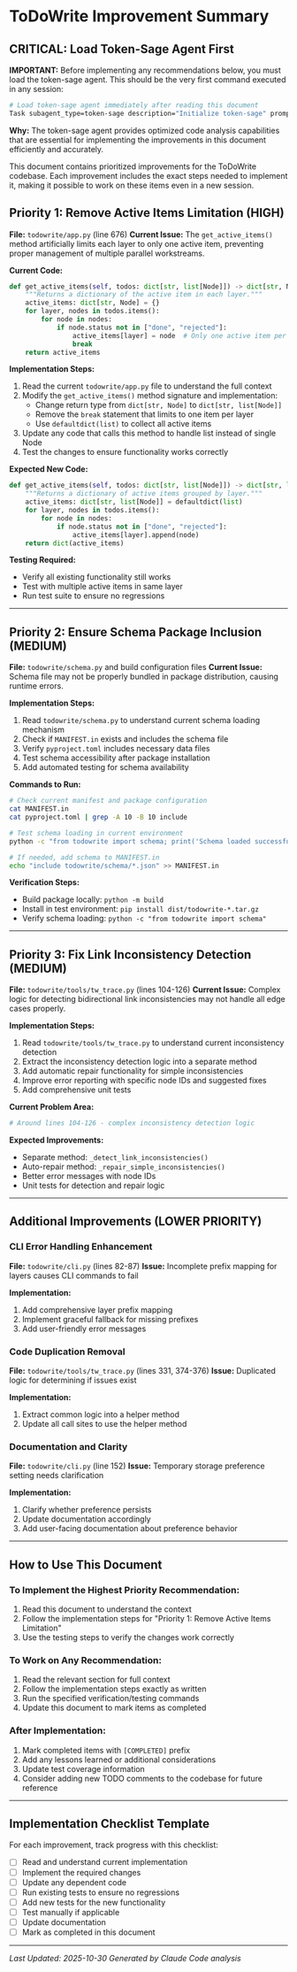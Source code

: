 # ToDoWrite Improvement Summary

## CRITICAL: Load Token-Sage Agent First

**IMPORTANT:** Before implementing any recommendations below, you must load the token-sage agent. This should be the very first command executed in any session:

```bash
# Load token-sage agent immediately after reading this document
Task subagent_type=token-sage description="Initialize token-sage" prompt="Initialize and prepare for code analysis tasks"
```

**Why:** The token-sage agent provides optimized code analysis capabilities that are essential for implementing the improvements in this document efficiently and accurately.

This document contains prioritized improvements for the ToDoWrite codebase. Each improvement includes the exact steps needed to implement it, making it possible to work on these items even in a new session.

## Priority 1: Remove Active Items Limitation (HIGH)

**File:** `todowrite/app.py` (line 676)
**Current Issue:** The `get_active_items()` method artificially limits each layer to only one active item, preventing proper management of multiple parallel workstreams.

**Current Code:**
```python
def get_active_items(self, todos: dict[str, list[Node]]) -> dict[str, Node]:
    """Returns a dictionary of the active item in each layer."""
    active_items: dict[str, Node] = {}
    for layer, nodes in todos.items():
        for node in nodes:
            if node.status not in ["done", "rejected"]:
                active_items[layer] = node  # Only one active item per layer for now
                break
    return active_items
```

**Implementation Steps:**
1. Read the current `todowrite/app.py` file to understand the full context
2. Modify the `get_active_items()` method signature and implementation:
   - Change return type from `dict[str, Node]` to `dict[str, list[Node]]`
   - Remove the `break` statement that limits to one item per layer
   - Use `defaultdict(list)` to collect all active items
3. Update any code that calls this method to handle list instead of single Node
4. Test the changes to ensure functionality works correctly

**Expected New Code:**
```python
def get_active_items(self, todos: dict[str, list[Node]]) -> dict[str, list[Node]]:
    """Returns a dictionary of active items grouped by layer."""
    active_items: dict[str, list[Node]] = defaultdict(list)
    for layer, nodes in todos.items():
        for node in nodes:
            if node.status not in ["done", "rejected"]:
                active_items[layer].append(node)
    return dict(active_items)
```

**Testing Required:**
- Verify all existing functionality still works
- Test with multiple active items in same layer
- Run test suite to ensure no regressions

---

## Priority 2: Ensure Schema Package Inclusion (MEDIUM)

**File:** `todowrite/schema.py` and build configuration files
**Current Issue:** Schema file may not be properly bundled in package distribution, causing runtime errors.

**Implementation Steps:**
1. Read `todowrite/schema.py` to understand current schema loading mechanism
2. Check if `MANIFEST.in` exists and includes the schema file
3. Verify `pyproject.toml` includes necessary data files
4. Test schema accessibility after package installation
5. Add automated testing for schema availability

**Commands to Run:**
```bash
# Check current manifest and package configuration
cat MANIFEST.in
cat pyproject.toml | grep -A 10 -B 10 include

# Test schema loading in current environment
python -c "from todowrite import schema; print('Schema loaded successfully')"

# If needed, add schema to MANIFEST.in
echo "include todowrite/schema/*.json" >> MANIFEST.in
```

**Verification Steps:**
- Build package locally: `python -m build`
- Install in test environment: `pip install dist/todowrite-*.tar.gz`
- Verify schema loading: `python -c "from todowrite import schema"`

---

## Priority 3: Fix Link Inconsistency Detection (MEDIUM)

**File:** `todowrite/tools/tw_trace.py` (lines 104-126)
**Current Issue:** Complex logic for detecting bidirectional link inconsistencies may not handle all edge cases properly.

**Implementation Steps:**
1. Read `todowrite/tools/tw_trace.py` to understand current inconsistency detection
2. Extract the inconsistency detection logic into a separate method
3. Add automatic repair functionality for simple inconsistencies
4. Improve error reporting with specific node IDs and suggested fixes
5. Add comprehensive unit tests

**Current Problem Area:**
```python
# Around lines 104-126 - complex inconsistency detection logic
```

**Expected Improvements:**
- Separate method: `_detect_link_inconsistencies()`
- Auto-repair method: `_repair_simple_inconsistencies()`
- Better error messages with node IDs
- Unit tests for detection and repair logic

---

## Additional Improvements (LOWER PRIORITY)

### CLI Error Handling Enhancement
**File:** `todowrite/cli.py` (lines 82-87)
**Issue:** Incomplete prefix mapping for layers causes CLI commands to fail

**Implementation:**
1. Add comprehensive layer prefix mapping
2. Implement graceful fallback for missing prefixes
3. Add user-friendly error messages

### Code Duplication Removal
**File:** `todowrite/tools/tw_trace.py` (lines 331, 374-376)
**Issue:** Duplicated logic for determining if issues exist

**Implementation:**
1. Extract common logic into a helper method
2. Update all call sites to use the helper method

### Documentation and Clarity
**File:** `todowrite/cli.py` (line 152)
**Issue:** Temporary storage preference setting needs clarification

**Implementation:**
1. Clarify whether preference persists
2. Update documentation accordingly
3. Add user-facing documentation about preference behavior

---

## How to Use This Document

### To Implement the Highest Priority Recommendation:
1. Read this document to understand the context
2. Follow the implementation steps for "Priority 1: Remove Active Items Limitation"
3. Use the testing steps to verify the changes work correctly

### To Work on Any Recommendation:
1. Read the relevant section for full context
2. Follow the implementation steps exactly as written
3. Run the specified verification/testing commands
4. Update this document to mark items as completed

### After Implementation:
1. Mark completed items with `[COMPLETED]` prefix
2. Add any lessons learned or additional considerations
3. Update test coverage information
4. Consider adding new TODO comments to the codebase for future reference

---

## Implementation Checklist Template

For each improvement, track progress with this checklist:

- [ ] Read and understand current implementation
- [ ] Implement the required changes
- [ ] Update any dependent code
- [ ] Run existing tests to ensure no regressions
- [ ] Add new tests for the new functionality
- [ ] Test manually if applicable
- [ ] Update documentation
- [ ] Mark as completed in this document

---

*Last Updated: 2025-10-30*
*Generated by Claude Code analysis*
